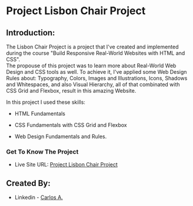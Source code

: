 # Project Lisbon Chair Project

## Introduction:

The Lisbon Chair Project is a project that I've created and implemented during the course "Build Responsive Real-World Websites with HTML and CSS". <br/>
The propouse of this project was to learn more about Real-World Web Design and CSS tools as well. To achieve it, I've applied some Web Design Rules about: Typography, Colors, Images and Illustrations, Icons, Shadows and Whitespaces, and also Visual Hierarchy, all of that combinated with CSS Grid and Flexbox, result in this amazing Website.

In this project I used these skills:

- HTML Fundamentals
 
- CSS Fundamentals with CSS Grid and Flexbox

- Web Design Fundamentals and Rules.


### Get To Know The Project

- Live Site URL: [Project Lisbon Chair Project](https://lisbon-chair-shop.vercel.app/)


## Created By:

- Linkedin - [Carlos A.](https://www.linkedin.com/in/carlosafonsoflach/)
